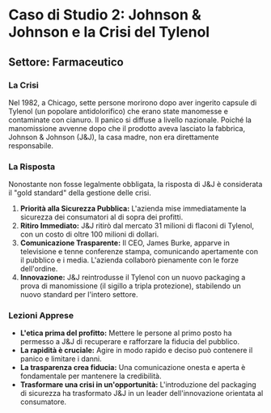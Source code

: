 # Caso di Studio 2: Johnson & Johnson e la Crisi del Tylenol

## Settore: Farmaceutico

### La Crisi

Nel 1982, a Chicago, sette persone morirono dopo aver ingerito capsule di Tylenol (un popolare antidolorifico) che erano state manomesse e contaminate con cianuro. Il panico si diffuse a livello nazionale. Poiché la manomissione avvenne dopo che il prodotto aveva lasciato la fabbrica, Johnson & Johnson (J&J), la casa madre, non era direttamente responsabile.

### La Risposta

Nonostante non fosse legalmente obbligata, la risposta di J&J è considerata il "gold standard" della gestione delle crisi.

1.  **Priorità alla Sicurezza Pubblica:** L'azienda mise immediatamente la sicurezza dei consumatori al di sopra dei profitti.
2.  **Ritiro Immediato:** J&J ritirò dal mercato 31 milioni di flaconi di Tylenol, con un costo di oltre 100 milioni di dollari.
3.  **Comunicazione Trasparente:** Il CEO, James Burke, apparve in televisione e tenne conferenze stampa, comunicando apertamente con il pubblico e i media. L'azienda collaborò pienamente con le forze dell'ordine.
4.  **Innovazione:** J&J reintrodusse il Tylenol con un nuovo packaging a prova di manomissione (il sigillo a tripla protezione), stabilendo un nuovo standard per l'intero settore.

### Lezioni Apprese

*   **L'etica prima del profitto:** Mettere le persone al primo posto ha permesso a J&J di recuperare e rafforzare la fiducia del pubblico.
*   **La rapidità è cruciale:** Agire in modo rapido e deciso può contenere il panico e limitare i danni.
*   **La trasparenza crea fiducia:** Una comunicazione onesta e aperta è fondamentale per mantenere la credibilità.
*   **Trasformare una crisi in un'opportunità:** L'introduzione del packaging di sicurezza ha trasformato J&J in un leader dell'innovazione orientata al consumatore.

